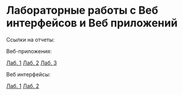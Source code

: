 # Лабораторные работы с Веб интерфейсов и Веб приложений

Ссылки на отчеты:

Веб-приложения:

[Лаб. 1](https://drive.google.com/file/d/1JOts5sHH4PW7gf4pjpK1wqyEMYz6hPcs/view?usp=sharing)
[Лаб. 2](https://drive.google.com/file/d/194__CGt_J7RiXYgbsFfiLQbvHsHBfch_/view?usp=sharing)
[Лаб. 3](https://drive.google.com/file/d/1AgJidb6w9FUdXm-Y_pjVlIh1Iv4kTRtp/view?usp=sharing)


Веб интерфейсы:

[Лаб. 1](https://drive.google.com/file/d/1-CQ-c5Io17mHab1ggOb1dyc0gTyvTsns/view?usp=sharing)
[Лаб. 2](https://drive.google.com/file/d/18OVCgRaY9W8atYcvPvxv9_jcO27CNKP-/view?usp=sharing)

